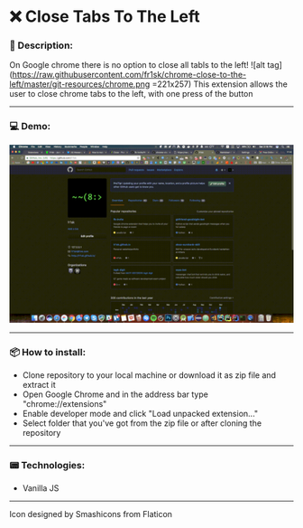 # ❌ Close Tabs To The Left

### 📝 Description:

On Google chrome there is no option to close all tabls to the left!
![alt tag](https://raw.githubusercontent.com/fr1sk/chrome-close-to-the-left/master/git-resources/chrome.png =221x257)
This extension allows the user to close chrome tabs to the left, with one press of the button

------
### 💻 Demo:

![alt tag](https://raw.githubusercontent.com/fr1sk/chrome-close-to-the-left/master/git-resources/demo.gif )

------
### 📦 How to install:

* Clone repository to your local machine or download it as zip file and extract it
* Open Google Chrome and in the address bar type "chrome://extensions"
* Enable developer mode and click "Load unpacked extension..."
* Select folder that you've got from the zip file or after cloning the repository

------
### 📟 Technologies:

* Vanilla JS

------

Icon designed by Smashicons from Flaticon
